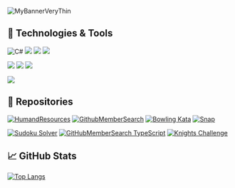 ![MyBannerVeryThin](https://user-images.githubusercontent.com/28151071/89131521-4ce74880-d505-11ea-9293-3983b0d2f01c.png)

## 🔧 Technologies & Tools
![C#](https://img.shields.io/badge/Code-CSharp-informational?style=flat&logo=c-sharp&logoColor=white&color=2bbc8a)
![](https://img.shields.io/badge/Code-JavaScript-informational?style=flat&logo=javascript&logoColor=white&color=2bbc8a)
![](https://img.shields.io/badge/Code-TypeScript-informational?style=flat&logo=typescript&logoColor=white&color=2bbc8a)
![](https://img.shields.io/badge/Code-SQL-informational?style=flat&logo=microsoft-sql-server&logoColor=white&color=2bbc8a)

![](https://img.shields.io/badge/Databases-Oracle-informational?style=flat&logo=oracle&logoColor=white&color=2bbc8a)
![](https://img.shields.io/badge/Databases-SQL_Server-informational?style=flat&logo=microsoft-sql-server&logoColor=white&color=2bbc8a)
![](https://img.shields.io/badge/Databases-My_SQL-informational?style=flat&logo=mysql&logoColor=white&color=2bbc8a)

![](https://img.shields.io/badge/Editor-Visual_Studio_IDEA-informational?style=flat&logo=intellij-idea&logoColor=white&color=2bbc8a)


## 🔨 Repositories

[![HumandResources](https://img.shields.io/badge/Code-HumandResources-informational?link=./HumandResourcesWebApis&style=plastic&logo=c-sharp&logoColor=white&color=007ec6)](https://github.com/ASCRees/HumanResourceWebApis)
[![GithubMemberSearch](https://img.shields.io/badge/Code-GitHubMemberSearch-informational?link=./GithubMemberSearch&style=plastic&logo=c-sharp&logoColor=white&color=007ec6)](https://github.com/ASCRees/GitHubMemberSearch)
[![Bowling Kata](https://img.shields.io/badge/Code-BowlingKata-informational?style=flat&logo=c-sharp&logoColor=white&color=007ec6)](https://github.com/ASCRees/Bowling-Kata)
[![Snap](https://img.shields.io/badge/Code-Snap-informational?style=flat&logo=c-sharp&logoColor=white&color=007ec6)](https://github.com/ASCRees/Snap)

[![Sudoku Solver](https://img.shields.io/badge/Code-Soduko_Solver-informational?style=flat&logo=typescript&logoColor=white&color=007ec6)](https://github.com/ASCRees/Sudoku_Solver)
[![GitHubMemberSearch TypeScript](https://img.shields.io/badge/Code-GitHubMemberSearch_TypeScript-informational?style=flat&logo=typescript&logoColor=white&color=007ec6)](https://github.com/ASCRees/GitHubMemberSearch-TypeScript)
[![Knights Challenge](https://img.shields.io/badge/Code-Knights_Challenge-informational?style=flat&logo=typescript&logoColor=white&color=007ec6)](https://github.com/ASCRees/Knights-Challenge)


## &#x1f4c8; GitHub Stats
[![Top Langs](https://github-readme-stats.vercel.app/api/top-langs/?username=ascrees&theme=dark)](https://github.com/ascrees/github-readme-stats)

